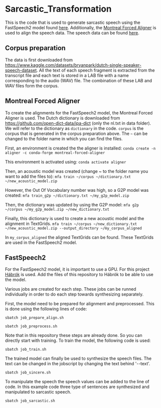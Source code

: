 # Sarcastic_Transformation

This is the code that is used to generate sarcastic speech using the FastSpeech2 model found [here](https://github.com/ming024/FastSpeech2). Additionally, the [Montreal Forced Aligner](https://montreal-forced-aligner.readthedocs.io/en/latest/) is used to align the speech data. The speech data can be found [here](https://www.kaggle.com/datasets/bryanpark/dutch-single-speaker-speech-dataset).


## Corpus preparation
The data is first downloaded from https://www.kaggle.com/datasets/bryanpark/dutch-single-speaker-speech-dataset. All the text of each speech fragment is extracted from the transcript file and each text is stored in a LAB file with a name corresponding to the audio (WAV) file. The combination of these LAB and WAV files form the corpus. 

## Montreal Forced Aligner
To create the alignments for the FastSpeech2 model, the Montreal Forced Aligner is used. The Dutch dictionary is downloaded from https://github.com/open-dict-data/ipa-dict (only the nl.txt in data folder). We will refer to the dictionary as `dictionary` in the code. `corpus` is the corpus that is generated in the corpus preparation above. The `~` can be changed to the folder name in which you can find the files.

First, an environment is created the the aligner is installed:
`conda create -n aligner -c conda-forge montreal-forced-aligner`

This environment is activated using:
`conda activate aligner`

Then, an acoustic model was created (change ~ to the folder name you want to add the files to):
`mfa train ~/corpus ~/dictionary.txt ~/new_acoustic_model.zip`

However, the Out Of Vocabulary number was high, so a G2P model was created:
`mfa train_g2p ~/dictionary.txt ~/my_g2p_model.zip`

Then, the dictionary was updated by using the G2P model:
`mfa g2p ~/corpus ~/my_g2p_model.zip ~/new_dictionary.txt`

Finally, this dictionary is used to create a new acoustic model and the alignment in TextGrids.
`mfa train ~/corpus ~/new_dictionary.txt ~/new_acoustic_model.zip --output_directory ~/my_corpus_aligned`

In `my_corpus_aligned` the aligned TextGrids can be found. These TextGrids are used in the FastSpeech2 model.


## FastSpeech2 
For the FastSpeech2 model, it is important to use a GPU. For this project [Hábrók](https://wiki.hpc.rug.nl/habrok/start) is used. Add the files of this repository to Hábrók to be able to use the model.

Various jobs are created for each step. These jobs can be runned individually in order to do each step towards synthesizing separately.

First, the model need to be prepared for alignment and preprocessed. This is done using the following lines of code:

`sbatch job_prepare_align.sh`

`sbatch job_preprocess.sh`


Note that in this repository these steps are already done. So you can directly start with training. To train the model, the following code is used:

`sbatch job_train.sh`

The trained model can finally be used to synthesize the speech files. The text can be changed in the jobscript by changing the text behind '--text'.

`sbatch job_sincere.sh`

To manipulate the speech the speech values can be added to the line of code. In this example code three type of sentences are synthesized and manipulated to sarcastic speech. 

`sbatch job_sarcastic.sh`
